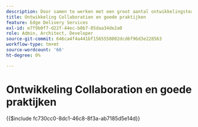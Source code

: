 ```yaml
---
description: Door samen te werken met een groot aantal ontwikkelingsteams in veel projecten en organisaties, vonden we het nuttig om een aantal van onze inzichten te verzamelen. Sommige daarvan hebben betrekking op AEM, maar de meeste zijn gerelateerd aan de ontwikkeling van het algemeen doel vooraf of zijn slechts algemene richtlijnen voor hoe u kunt samenwerken in een team van ontwikkelaars.
title: Ontwikkeling Collaboration en goede praktijken
feature: Edge Delivery Services
exl-id: e7f9b0f7-d22f-44ec-b8b7-85daa34de2a0
role: Admin, Architect, Developer
source-git-commit: 646ca4f4a441bf1565558002dcd6f96d3e228563
workflow-type: tm+mt
source-wordcount: '66'
ht-degree: 0%

---
```


# Ontwikkeling Collaboration en goede praktijken

{{$include fc730cc0-8dc1-46c8-8f3a-ab7185d5e14d}}
